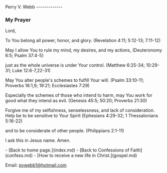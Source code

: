  <head> <title>(PVW) Prayer</title> <meta content="IE=9" http-equiv="X-UA-Compatible"></meta> <link href="css/page_style.css" rel="stylesheet" type="text/css"></link> </head><body><div class="page_style">Perry V. Webb
-------------

### My Prayer

Lord,

To You belong all power, honor, and glory.
 (Revelation 4:11; 5:12-13; 7:11-12)

May I allow You to rule my mind, my desires, and my actions,
 (Deuteronomy 6:5; Psalm 37:4-5)

just as the whole universe is under Your control.
 (Matthew 6:25-34; 10:29-31; Luke 12:6-7,22-31)

May You alter people's schemes to fulfill Your will.
 (Psalm 33:10-11; Proverbs 16:1,9; 19:21; Ecclesiastes 7:29)

Especially the schemes of those who intend to harm,
 may You work for good what they intend as evil.
 (Genesis 45:5; 50:20; Proverbs 21:30)

Forgive me of my selfishness, senselessness, and lack of consideration.
 Help be to be sensitive to Your Spirit
 (Ephesians 4:29-32; 1 Thessalonians 5:16-22)

and to be considerate of other people.
 (Philippians 2:1-11)

I ask this in Jesus name. Amen.

  </div>- [Back to home page.](index.md)
- [Back to Confessions of Faith](confess.md)
- [How to receive a new life in Christ.](gospel.md)

Email: [pvwebb1@hotmail.com](mailto:pvwebb1@hotmail.com)

